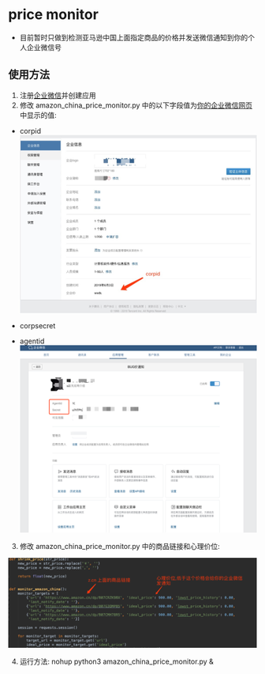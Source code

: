 # price monitor
- 目前暂时只做到检测亚马逊中国上面指定商品的价格并发送微信通知到你的个人企业微信号
## 使用方法

1. 注册[企业微信](https://work.weixin.qq.com/)并创建应用
2. 修改 amazon_china_price_monitor.py 中的以下字段值为[你的企业微信网页](https://work.weixin.qq.com/)中显示的值:

- corpid
![](./img/1574240261536.jpg)
 
- corpsecret
- agentid
![](./img/WX20191120-170125.png)
 
3. 修改 amazon_china_price_monitor.py 中的商品链接和心理价位:
 
![](./img/WX20191120-170447.png)
 
4. 运行方法:
 nohup python3 amazon_china_price_monitor.py &

